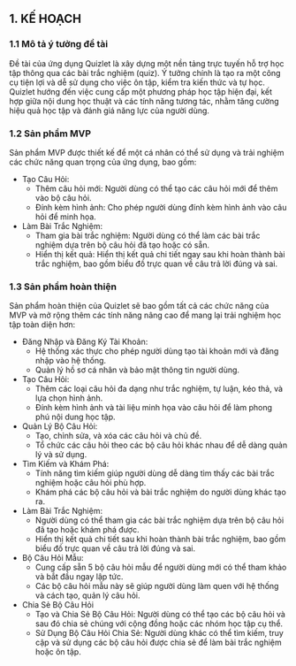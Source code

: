 ## 1. KẾ HOẠCH

### 1.1 Mô tả ý tưởng đề tài
  Đề tài của ứng dụng Quizlet là xây dựng một nền tảng trực tuyến hỗ trợ học tập thông qua các bài trắc nghiệm (quiz). Ý tưởng chính là tạo ra một công cụ tiện lợi và dễ sử dụng cho việc ôn tập, kiểm tra kiến thức và tự học. Quizlet hướng đến việc cung cấp một phương pháp học tập hiện đại, kết hợp giữa nội dung học thuật và các tính năng tương tác, nhằm tăng cường hiệu quả học tập và đánh giá năng lực của người dùng.
### 1.2 Sản phẩm MVP
Sản phẩm MVP được thiết kế để một cá nhân có thể sử dụng và trải nghiệm các chức năng quan trọng của ứng dụng, bao gồm:
- Tạo Câu Hỏi:
  - Thêm câu hỏi mới: Người dùng có thể tạo các câu hỏi mới để thêm vào bộ câu hỏi.
  - Đính kèm hình ảnh: Cho phép người dùng đính kèm hình ảnh vào câu hỏi để minh họa.
- Làm Bài Trắc Nghiệm:
  - Tham gia bài trắc nghiệm: Người dùng có thể làm các bài trắc nghiệm dựa trên bộ câu hỏi đã tạo hoặc có sẵn.
  - Hiển thị kết quả: Hiển thị kết quả chi tiết ngay sau khi hoàn thành bài trắc nghiệm, bao gồm biểu đồ trực quan về câu trả lời đúng và sai.

### 1.3 Sản phẩm hoàn thiện
Sản phẩm hoàn thiện của Quizlet sẽ bao gồm tất cả các chức năng của MVP và mở rộng thêm các tính năng nâng cao để mang lại trải nghiệm học tập toàn diện hơn:
  - Đăng Nhập và Đăng Ký Tài Khoản:
    - Hệ thống xác thực cho phép người dùng tạo tài khoản mới và đăng nhập vào hệ thống.
    - Quản lý hồ sơ cá nhân và bảo mật thông tin người dùng.
  - Tạo Câu Hỏi:
    - Thêm các loại câu hỏi đa dạng như trắc nghiệm, tự luận, kéo thả, và lựa chọn hình ảnh.
    - Đính kèm hình ảnh và tài liệu minh họa vào câu hỏi để làm phong phú nội dung học tập.
  - Quản Lý Bộ Câu Hỏi:
    - Tạo, chỉnh sửa, và xóa các câu hỏi và chủ đề.
    - Tổ chức các câu hỏi theo các bộ câu hỏi khác nhau để dễ dàng quản lý và sử dụng.
  - Tìm Kiếm và Khám Phá:
    - Tính năng tìm kiếm giúp người dùng dễ dàng tìm thấy các bài trắc nghiệm hoặc câu hỏi phù hợp.
    - Khám phá các bộ câu hỏi và bài trắc nghiệm do người dùng khác tạo ra.
  - Làm Bài Trắc Nghiệm:
    - Người dùng có thể tham gia các bài trắc nghiệm dựa trên bộ câu hỏi đã tạo hoặc khám phá được.
    - Hiển thị kết quả chi tiết sau khi hoàn thành bài trắc nghiệm, bao gồm biểu đồ trực quan về câu trả lời đúng và sai.
  - Bộ Câu Hỏi Mẫu:
    - Cung cấp sẵn 5 bộ câu hỏi mẫu để người dùng mới có thể tham khảo và bắt đầu ngay lập tức.
    - Các bộ câu hỏi mẫu này sẽ giúp người dùng làm quen với hệ thống và cách tạo, quản lý câu hỏi.
  - Chia Sẻ Bộ Câu Hỏi
    - Tạo và Chia Sẻ Bộ Câu Hỏi: Người dùng có thể tạo các bộ câu hỏi và sau đó chia sẻ chúng với cộng đồng hoặc các nhóm học tập cụ thể.
    - Sử Dụng Bộ Câu Hỏi Chia Sẻ: Người dùng khác có thể tìm kiếm, truy cập và sử dụng các bộ câu hỏi được chia sẻ để làm bài trắc nghiệm hoặc ôn tập.



